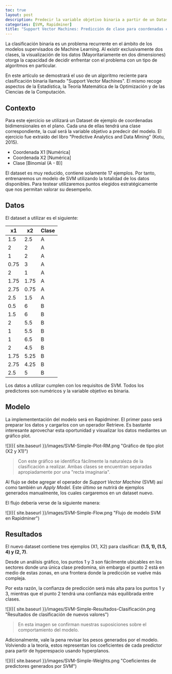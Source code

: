 ```yaml
---
toc: true
layout: post
description: Predecir la variable objetivo binaria a partir de un Dataset reducido usando SVM con Kernel lineal. 
categories: [SVM, Rapidminer]
title: "Support Vector Machines: Predicción de clase para coordenadas en espacio 2D"
---
```


La clasificación binaria es un problema recurrente en el ámbito de los modelos supervisados de Machine Learning. Al existir exclusivamente dos clases, la visualización de los datos (Mayoritariamente en dos dimensiones) otorga la capacidad de decidir enfrentar con el problema con un tipo de algoritmos en particular.

En este artículo se demostrará el uso de un algoritmo reciente para clasificación binaria llamado "Support Vector Machines". El mismo recoge aspectos de la Estadística, la Teoría Matemática de la Optimización y de las Ciencias de la Computación.

## Contexto

Para este ejercicio se utilizará un Dataset de ejemplo de coordenadas bidimensionales en el plano. Cada una de ellas tendrá una clase correspondiente, la cual será la variable objetivo a predecir del modelo. El ejercicio fue extraído del libro "Predictive Analytics and Data Mining" (Kotu, 2015).

 - Coordenada X1 [Numérica]
 - Coordenada X2 [Numérica]
 - Clase [Binomial (A - B)]
 
El dataset es muy reducido, contiene solamente 17 ejemplos. Por tanto, entrenaremos un modelo de SVM utilizando la totalidad de los datos disponibles. Para testear utilizaremos puntos elegidos estratégicamente que nos permitan valorar su desempeño.

## Datos

El dataset a utilizar es el siguiente:

| x1   	| x2   	| Clase 	|
|-------|-------|-----------|
| 1.5  	| 2.5  	| A     	|
| 2    	| 2    	| A     	|
| 1    	| 2    	| A     	|
| 0.75 	| 3    	| A     	|
| 2    	| 1    	| A     	|
| 1.75 	| 1.75 	| A     	|
| 2.75 	| 0.75 	| A     	|
| 2.5  	| 1.5  	| A     	|
| 0.5  	| 6    	| B     	|
| 1.5  	| 6    	| B     	|
| 2    	| 5.5  	| B     	| 
| 1    	| 5.5  	| B     	|
| 1    	| 6.5  	| B     	|
| 2    	| 4.5  	| B     	|
| 1.75 	| 5.25 	| B     	|
| 2.75 	| 4.25 	| B     	|
| 2.5  	| 5    	| B     	|

Los datos a utilizar cumplen con los requisitos de SVM. Todos los predictores son numéricos y la variable objetivo es binaria.

## Modelo

La implemententación del modelo será en Rapidminer. El primer paso será preparar los datos y cargarlos con un operador Retrieve. Es bastante interesante aprovechar esta oportunidad y visualizar los datos mediantes un gráfico plot.

![]({{ site.baseurl }}/images/SVM-Simple-Plot-RM.png "Gráfico de tipo plot (X2 y X1)")

> Con este gráfico se identifica fácilmente la naturaleza de la clasificación a realizar. Ambas clases se encuentran separadas apropiadamente por una "recta imaginaria".
>

Al flujo se debe agregar el operador de _Support Vector Machine_ (SVM) así como también un _Apply Model_. Este último se nutrirá de ejemplos generados manualmente, los cuales cargaremos en un dataset nuevo.

El flujo debería verse de la siguiente manera:

![]({{ site.baseurl }}/images/SVM-Simple-Flow.png "Flujo de modelo SVM en Rapidminer")

## Resultados

El nuevo dataset contiene tres ejemplos (X1, X2) para clasificar: __(1.5, 1), (1.5, 4) y (2, 7)__.

Desde un análisis gráfico, los puntos 1 y 3 son fácilmente ubicables en los sectores donde una única clase predomina, sin embargo el punto 2 está en medio de estas zonas, en una frontera donde la predicción se vuelve más compleja. 

Por esta razón, la confianza de predicción será más alta para los puntos 1 y 3, mientras que el punto 2 tendrá una confianza más equilibrada entre clases.

![]({{ site.baseurl }}/images/SVM-Simple-Resultados-Clasificación.png "Resultados de clasificación de nuevos valores")

>En esta imagen se confirman nuestras suposiciones sobre el comportamiento del modelo.
>

Adicionalmente, vale la pena revisar los pesos generados por el modelo. Volviendo a la teoría, estos representan los coeficientes de cada predictor para partir de hyperespacio usando hyperplanos.

![]({{ site.baseurl }}/images/SVM-Simple-Weights.png "Coeficientes de predictores generados por SVM")
